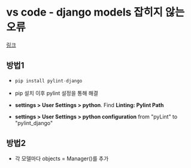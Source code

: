 # vs code - django models 잡히지 않는 오류

[링크](https://stackoverflow.com/questions/45135263/class-has-no-objects-member)

## 방법1

* ```python
  pip install pylint-django
  ```

* pip 설치 이후 pylint 설정을 통해 해결

* **settings > User Settings > python**. Find **Linting: Pylint Path**

*  **settings > User Settings > python configuration** from "pyLint" to "pylint_django"



## 방법2

* 각 모델마다 objects = Manager()를 추가